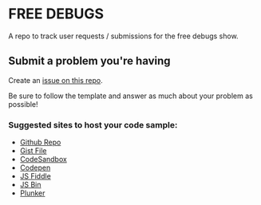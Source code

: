 # FREE DEBUGS

A repo to track user requests / submissions for the free debugs show.

## Submit a problem you're having

Create an [issue on this repo](https://github.com/CodingGarden/free-debugs/issues).

Be sure to follow the template and answer as much about your problem as possible!

### Suggested sites to host your code sample:

* [Github Repo](https://github.com/new)
* [Gist File](https://gist.github.com/)
* [CodeSandbox](https://codesandbox.io/s/)
* [Codepen](https://codepen.io/pen/)
* [JS Fiddle](https://jsfiddle.net/)
* [JS Bin](https://jsbin.com/?html,js,console,output)
* [Plunker](http://plnkr.co/edit/)
